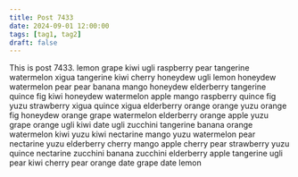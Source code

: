 ```yaml
---
title: Post 7433
date: 2024-09-01 12:00:00
tags: [tag1, tag2]
draft: false
---
```

This is post 7433.
lemon
grape
kiwi
ugli
raspberry
pear
tangerine
watermelon
xigua
tangerine
kiwi
cherry
honeydew
ugli
lemon
honeydew
watermelon
pear
pear
banana
mango
honeydew
elderberry
tangerine
quince
fig
kiwi
honeydew
watermelon
apple
mango
raspberry
quince
fig
yuzu
strawberry
xigua
quince
xigua
elderberry
orange
orange
yuzu
orange
fig
honeydew
orange
grape
watermelon
elderberry
orange
apple
yuzu
grape
orange
ugli
kiwi
date
ugli
zucchini
tangerine
banana
orange
watermelon
kiwi
yuzu
kiwi
nectarine
mango
yuzu
watermelon
pear
nectarine
yuzu
elderberry
cherry
mango
apple
cherry
pear
strawberry
yuzu
quince
nectarine
zucchini
banana
zucchini
elderberry
apple
tangerine
ugli
pear
kiwi
cherry
pear
orange
date
grape
date
lemon
